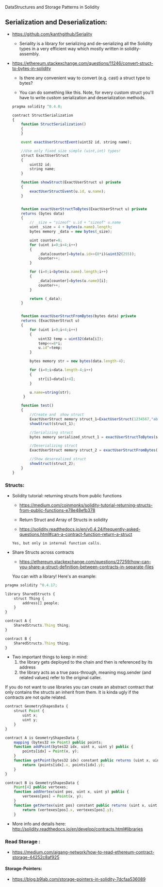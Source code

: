 DataStructures and Storage Patterns in Solidity

## Serialization and Deserialization:

- https://github.com/kanthgithub/Seriality

  - Seriality is a library for serializing and de-serializing all the Solidity types in a very efficient way which mostly written in solidity-assembly.

- https://ethereum.stackexchange.com/questions/11246/convert-struct-to-bytes-in-solidity

  - Is there any convenient way to convert (e.g. cast) a struct type to bytes?

   - You can do something like this. Note, for every custom struct you'll have to write custom serialization and deserialization methods.

    ```js
    pragma solidity ^0.4.0;

    contract StructSerialization
    {
        function StructSerialization()
        {
        }

        event exactUserStructEvent(uint32 id, string name);

        //Use only fixed size simple (uint,int) types!
        struct ExactUserStruct
        {
            uint32 id;
            string name;
        }

        function showStruct(ExactUserStruct u) private
        {
            exactUserStructEvent(u.id, u.name);
        }


        function exactUserStructToBytes(ExactUserStruct u) private
        returns (bytes data)
        {
            // _size = "sizeof" u.id + "sizeof" u.name
            uint _size = 4 + bytes(u.name).length;
            bytes memory _data = new bytes(_size);

            uint counter=0;
            for (uint i=0;i<4;i++)
            {
                _data[counter]=byte(u.id>>(8*i)&uint32(255));
                counter++;
            }

            for (i=0;i<bytes(u.name).length;i++)
            {
                _data[counter]=bytes(u.name)[i];
                counter++;
            }

            return (_data);
        }


        function exactUserStructFromBytes(bytes data) private
        returns (ExactUserStruct u)
        {
            for (uint i=0;i<4;i++)
            {
                uint32 temp = uint32(data[i]);
                temp<<=8*i;
                u.id^=temp;
            }

            bytes memory str = new bytes(data.length-4);

            for (i=0;i<data.length-4;i++)
            {
                str[i]=data[i+4];
            }

            u.name=string(str);
         }

        function test()
        {
            //Create and  show struct
            ExactUserStruct memory struct_1=ExactUserStruct(1234567,"abcdef");
            showStruct(struct_1);

            //Serializing struct
            bytes memory serialized_struct_1 = exactUserStructToBytes(struct_1);

            //Deserializing struct
            ExactUserStruct memory struct_2 = exactUserStructFromBytes(serialized_struct_1);

            //Show deserealized struct
            showStruct(struct_2);
        }
    }
    ```

### Structs:

- Solidity tutorial: returning structs from public functions

  - https://medium.com/coinmonks/solidity-tutorial-returning-structs-from-public-functions-e78e48efb378
  
   - Return Struct and Array of Structs in solidity

   - https://solidity.readthedocs.io/en/v0.4.24/frequently-asked-questions.html#can-a-contract-function-return-a-struct
   
   ```
   Yes, but only in internal function calls.
   ```
   
 - Share Structs across contracts
 
   - https://ethereum.stackexchange.com/questions/27259/how-can-you-share-a-struct-definition-between-contracts-in-separate-files
   
   You can with a library! Here's an example:

```js
pragma solidity ^0.4.17;

library SharedStructs {
    struct Thing {
        address[] people;
    }    
}

contract A {
    SharedStructs.Thing thing;
}

contract B {
    SharedStructs.Thing thing;
}
```

- Two important things to keep in mind: 
   1) the library gets deployed to the chain and then is referenced by its address
   2) the library acts as a true pass-through, meaning msg.sender (and related values) refer to the original caller.
   
If you do not want to use libraries you can create an abstract contract that only contains the structs an inherit from them. It is kinda ugly if the contracts are not quite related.

```js
contract GeometryShapesData {
    struct Point {
        uint x;
        uint y;
    }
}

contract A is GeometryShapesData {
    mapping (bytes32 => Point) public points;
    function addPoint(bytes32 idx, uint x, uint y) public { 
        points[idx] = Point(x, y);
    }
    function getPoint(bytes32 idx) constant public returns (uint x, uint y) {
        return (points[idx].x, points[idx].y);
    }
}

contract B is GeometryShapesData {
    Point[4] public vertexes;
    function addVertex(uint pos, uint x, uint y) public { 
        vertexes[pos] = Point(x, y);
    }
    function getVertex(uint pos) constant public returns (uint x, uint y) {
        return (vertexes[pos].x, vertexes[pos].y);
    }   
```   

 - More info and details here: http://solidity.readthedocs.io/en/develop/contracts.html#libraries

### Read Storage :

 - https://medium.com/aigang-network/how-to-read-ethereum-contract-storage-44252c8af925

#### Storage-Pointers:

  - https://blog.b9lab.com/storage-pointers-in-solidity-7dcfaa536089
  
  
